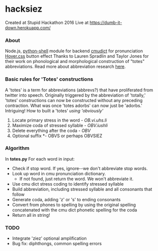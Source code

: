 # hacksiez
Created at Stupid Hackathon 2016
Live at https://dumb-it-down.herokuapp.com/

### About
Node.js, [python-shell](https://github.com/extrabacon/python-shell) module for backend
[cmudict](http://www.speech.cs.cmu.edu/cgi-bin/cmudict)  for pronunciation
[Hover.css](http://ianlunn.github.io/Hover/) button effect
Thanks to Lauren Spradlin and Taylor Jones for their work on phonological and  morphological construction of "totes"  abbreviations. Read more about abbreviation research [here](http://opencuny.org/laurenspradlin/files/2016/01/Totes-LSA-Spradlin-Jones-2016-pdf.pdf).

### Basic rules for 'Totes' constructions
A 'totes' is a term for abbreviations (abbrevs?) that have proliferated from twitter into speech. Originally triggered by the abbreviation of 'totally,' 'totes' constructions can now be constructed without any preceding contraction. What was once 'totes adorbs' can now just be 'adorbs.' Intriguing!
How to built a 'totes' *using 'obviously'*
 1. Locate primary stress in the word *- OB.vi.uhs.li*
 2. Maximize coda of stressed syllable *- OBV.iushli*
 3. Delete everything after the coda *- OBV*
 4. Optional suffix *- OBVS or perhaps OBVSIEZ

### Algorithm
In **totes.py**
For each word in input:
* Check if stop word. If yes, ignore--we don't abbreviate stop words.
* Look up word in cmu pronunciation dictionary.
  * If not found, just return the word. We won't abbreviate it.
* Use cmu dict stress coding to identify stressed syllable
* Build abbreviation, including stressed syllable and all consonants that follow
* Generate coda, adding 'z' or 's' to ending consonants
* Convert from phones to spelling by using the original spelling concatenated with the cmu dict phonetic spelling for the coda
* Return all in string!

### TODO
* Integrate 'ziez' optional amplification
* Bug fix: diphthongs, common spelling errors
